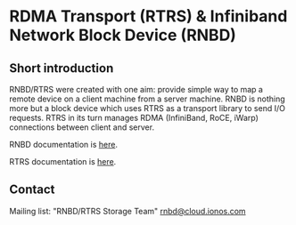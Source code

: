 RDMA Transport (RTRS) & Infiniband Network Block Device (RNBD)
======================================================================

Short introduction
------------------

RNBD/RTRS were created with one aim: provide simple way to map a remote
device on a client machine from a server machine.  RNBD is nothing more
but a block device which uses RTRS as a transport library to send I/O
requests.  RTRS in its turn manages RDMA (InfiniBand, RoCE, iWarp)
connections between client and server.

RNBD documentation is [here](./rnbd/README).

RTRS documentation is [here](./rtrs/README).

Contact
-------

Mailing list: "RNBD/RTRS Storage Team" <rnbd@cloud.ionos.com>
